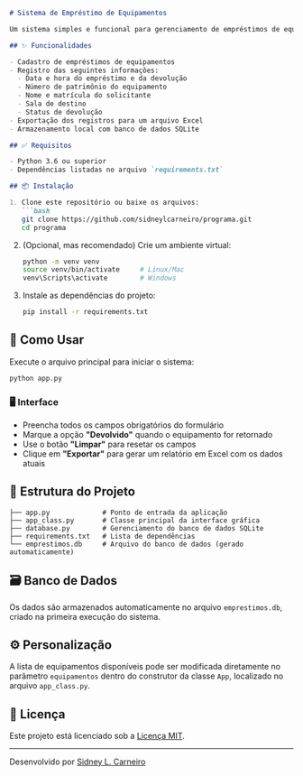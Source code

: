 
````markdown
# Sistema de Empréstimo de Equipamentos

Um sistema simples e funcional para gerenciamento de empréstimos de equipamentos, desenvolvido em Python com uma interface gráfica moderna usando **CustomTkinter**.

## ✨ Funcionalidades

- Cadastro de empréstimos de equipamentos
- Registro das seguintes informações:
  - Data e hora do empréstimo e da devolução
  - Número de patrimônio do equipamento
  - Nome e matrícula do solicitante
  - Sala de destino
  - Status de devolução
- Exportação dos registros para um arquivo Excel
- Armazenamento local com banco de dados SQLite

## ✅ Requisitos

- Python 3.6 ou superior
- Dependências listadas no arquivo `requirements.txt`

## 📦 Instalação

1. Clone este repositório ou baixe os arquivos:
   ```bash
   git clone https://github.com/sidneylcarneiro/programa.git
   cd programa
````

2. (Opcional, mas recomendado) Crie um ambiente virtual:

   ```bash
   python -m venv venv
   source venv/bin/activate     # Linux/Mac
   venv\Scripts\activate        # Windows
   ```

3. Instale as dependências do projeto:

   ```bash
   pip install -r requirements.txt
   ```

## 🚀 Como Usar

Execute o arquivo principal para iniciar o sistema:

```bash
python app.py
```

### 🖥️ Interface

* Preencha todos os campos obrigatórios do formulário
* Marque a opção **"Devolvido"** quando o equipamento for retornado
* Use o botão **"Limpar"** para resetar os campos
* Clique em **"Exportar"** para gerar um relatório em Excel com os dados atuais

## 📁 Estrutura do Projeto

```
├── app.py             # Ponto de entrada da aplicação
├── app_class.py       # Classe principal da interface gráfica
├── database.py        # Gerenciamento do banco de dados SQLite
├── requirements.txt   # Lista de dependências
└── emprestimos.db     # Arquivo do banco de dados (gerado automaticamente)
```

## 🗃️ Banco de Dados

Os dados são armazenados automaticamente no arquivo `emprestimos.db`, criado na primeira execução do sistema.

## ⚙️ Personalização

A lista de equipamentos disponíveis pode ser modificada diretamente no parâmetro `equipamentos` dentro do construtor da classe `App`, localizado no arquivo `app_class.py`.

## 📄 Licença

Este projeto está licenciado sob a [Licença MIT](LICENSE).

---

Desenvolvido por [Sidney L. Carneiro](https://github.com/sidneylcarneiro)

```
